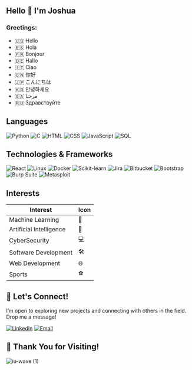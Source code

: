## Hello 👋 I'm Joshua

### Greetings:
- 🇺🇸 Hello
- 🇪🇸 Hola
- 🇫🇷 Bonjour
- 🇩🇪 Hallo
- 🇮🇹 Ciao
- 🇨🇳 你好
- 🇯🇵 こんにちは
- 🇰🇷 안녕하세요
- 🇸🇦 مرحبا
- 🇷🇺 Здравствуйте


## Languages

![Python](https://img.shields.io/badge/Python-3776AB?style=for-the-badge&logo=python&logoColor=white)
![C](https://img.shields.io/badge/C-00599C?style=for-the-badge&logo=c&logoColor=white)
![HTML](https://img.shields.io/badge/HTML-E34F26?style=for-the-badge&logo=html5&logoColor=white)
![CSS](https://img.shields.io/badge/CSS-1572B6?style=for-the-badge&logo=css3&logoColor=white)
![JavaScript](https://img.shields.io/badge/JavaScript-F7DF1E?style=for-the-badge&logo=javascript&logoColor=black)
![SQL](https://img.shields.io/badge/SQL-4479A1?style=for-the-badge&logo=postgresql&logoColor=white)

## Technologies & Frameworks
![React](https://img.shields.io/badge/React-61DAFB?style=for-the-badge&logo=react&logoColor=black)
![Linux](https://img.shields.io/badge/Linux-FCC624?style=for-the-badge&logo=linux&logoColor=black)
![Docker](https://img.shields.io/badge/Docker-2496ED?style=for-the-badge&logo=docker&logoColor=white)
![Scikit-learn](https://img.shields.io/badge/Scikit--learn-F7931E?style=for-the-badge&logo=scikit-learn&logoColor=white)
![Jira](https://img.shields.io/badge/Jira-0052CC?style=for-the-badge&logo=jira&logoColor=white)
![Bitbucket](https://img.shields.io/badge/Bitbucket-0052CC?style=for-the-badge&logo=bitbucket&logoColor=white)
![Bootstrap](https://img.shields.io/badge/Bootstrap-563D7C?style=for-the-badge&logo=bootstrap&logoColor=white)
![Burp Suite](https://img.shields.io/badge/Burp%20Suite-FF5C00?style=for-the-badge&logo=burpsuite&logoColor=white)
![Metasploit](https://img.shields.io/badge/Metasploit-007C4D?style=for-the-badge&logo=metasploit&logoColor=white)

## Interests



| Interest             | Icon |
|----------------------|------|
| Machine Learning     | 🤖   |
| Artificial Intelligence | 🧠 |                                        
| CyberSecurity        | 💻   |
| Software Development | 🛠️   |
| Web Development      | 🌐   |
| Sports               | ⚽   |
 
## 🤝 Let's Connect!

I’m open to exploring new projects and connecting with others in the field. Drop me a message!

[![LinkedIn](https://img.shields.io/badge/LinkedIn-0077B5?style=for-the-badge&logo=linkedin&logoColor=white)](https://www.linkedin.com/in/joshua-chuah-916a15259/)
[![Email](https://img.shields.io/badge/Email-D14836?style=for-the-badge&logo=gmail&logoColor=white)](mailto:chuahjoshua00@gmail.com)

## 🙏 Thank You for Visiting!





![iu-wave (1)](https://github.com/user-attachments/assets/7ecf711c-86ba-4419-95da-bacb02613a83)










<!--
**joshuachuah/joshuachuah** is a ✨ _special_ ✨ repository because its `README.md` (this file) appears on your GitHub profile.

Here are some ideas to get you started:

- 🔭 I’m currently working on ...
- 🌱 I’m currently learning ...
- 👯 I’m looking to collaborate on ...
- 🤔 I’m looking for help with ...
- 💬 Ask me about ...
- 📫 How to reach me: ...
- 😄 Pronouns: ...
- ⚡ Fun fact: ...
-->
